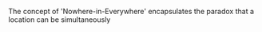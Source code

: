 The concept of 'Nowhere-in-Everywhere' encapsulates the paradox that a location can be simultaneously